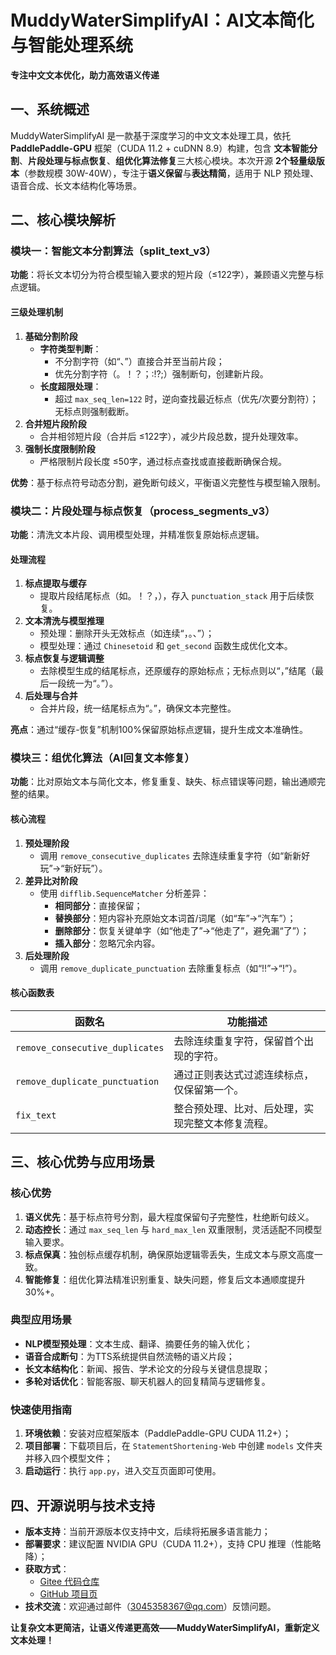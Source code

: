 # **MuddyWaterSimplifyAI：AI文本简化与智能处理系统**  
**专注中文文本优化，助力高效语义传递**  


## **一、系统概述**  
MuddyWaterSimplifyAI 是一款基于深度学习的中文文本处理工具，依托 **PaddlePaddle-GPU** 框架（CUDA 11.2 + cuDNN 8.9）构建，包含 **文本智能分割**、**片段处理与标点恢复**、**组优化算法修复**三大核心模块。本次开源 **2个轻量级版本**（参数规模 30W-40W），专注于**语义保留**与**表达精简**，适用于 NLP 预处理、语音合成、长文本结构化等场景。  


## **二、核心模块解析**  
### **模块一：智能文本分割算法（split_text_v3）**  
**功能**：将长文本切分为符合模型输入要求的短片段（≤122字），兼顾语义完整与标点逻辑。  

#### **三级处理机制**  
1. **基础分割阶段**  
   - **字符类型判断**：  
     - 不分割字符（如“、”）直接合并至当前片段；  
     - 优先分割字符（。！？；∶!?;）强制断句，创建新片段。  
   - **长度超限处理**：  
     - 超过 `max_seq_len=122` 时，逆向查找最近标点（优先/次要分割符）；无标点则强制截断。  
2. **合并短片段阶段**  
   - 合并相邻短片段（合并后 ≤122字），减少片段总数，提升处理效率。  
3. **强制长度限制阶段**  
   - 严格限制片段长度 ≤50字，通过标点查找或直接截断确保合规。  

**优势**：基于标点符号动态分割，避免断句歧义，平衡语义完整性与模型输入限制。  


### **模块二：片段处理与标点恢复（process_segments_v3）**  
**功能**：清洗文本片段、调用模型处理，并精准恢复原始标点逻辑。  

#### **处理流程**  
1. **标点提取与缓存**  
   - 提取片段结尾标点（如。！？，），存入 `punctuation_stack` 用于后续恢复。  
2. **文本清洗与模型推理**  
   - 预处理：删除开头无效标点（如连续“，。、”）；  
   - 模型处理：通过 `Chinesetoid` 和 `get_second` 函数生成优化文本。  
3. **标点恢复与逻辑调整**  
   - 去除模型生成的结尾标点，还原缓存的原始标点；无标点则以“，”结尾（最后一段统一为“。”）。  
4. **后处理与合并**  
   - 合并片段，统一结尾标点为“。”，确保文本完整性。  

**亮点**：通过“缓存-恢复”机制100%保留原始标点逻辑，提升生成文本准确性。  


### **模块三：组优化算法（AI回复文本修复）**  
**功能**：比对原始文本与简化文本，修复重复、缺失、标点错误等问题，输出通顺完整的结果。  

#### **核心流程**  
1. **预处理阶段**  
   - 调用 `remove_consecutive_duplicates` 去除连续重复字符（如“新新好玩”→“新好玩”）。  
2. **差异比对阶段**  
   - 使用 `difflib.SequenceMatcher` 分析差异：  
     - **相同部分**：直接保留；  
     - **替换部分**：短内容补充原始文本词首/词尾（如“车”→“汽车”）；  
     - **删除部分**：恢复关键单字（如“他走了”→“他走了”，避免漏“了”）；  
     - **插入部分**：忽略冗余内容。  
3. **后处理阶段**  
   - 调用 `remove_duplicate_punctuation` 去除重复标点（如“!!”→“!”）。  

#### **核心函数表**  
| 函数名                  | 功能描述                                                                 |  
|-------------------------|--------------------------------------------------------------------------|  
| `remove_consecutive_duplicates` | 去除连续重复字符，保留首个出现的字符。                                   |  
| `remove_duplicate_punctuation`   | 通过正则表达式过滤连续标点，仅保留第一个。                               |  
| `fix_text`              | 整合预处理、比对、后处理，实现完整文本修复流程。                         |  


## **三、核心优势与应用场景**  
### **核心优势**  
1. **语义优先**：基于标点符号分割，最大程度保留句子完整性，杜绝断句歧义。  
2. **动态控长**：通过 `max_seq_len` 与 `hard_max_len` 双重限制，灵活适配不同模型输入要求。  
3. **标点保真**：独创标点缓存机制，确保原始逻辑零丢失，生成文本与原文高度一致。  
4. **智能修复**：组优化算法精准识别重复、缺失问题，修复后文本通顺度提升30%+。  

### **典型应用场景**  
- **NLP模型预处理**：文本生成、翻译、摘要任务的输入优化；  
- **语音合成断句**：为TTS系统提供自然流畅的语义片段；  
- **长文本结构化**：新闻、报告、学术论文的分段与关键信息提取；  
- **多轮对话优化**：智能客服、聊天机器人的回复精简与逻辑修复。  

### **快速使用指南**  
1. **环境依赖**：安装对应框架版本（PaddlePaddle-GPU CUDA 11.2+）；  
2. **项目部署**：下载项目后，在 `StatementShortening-Web` 中创建 `models` 文件夹并移入四个模型文件；  
3. **启动运行**：执行 `app.py`，进入交互页面即可使用。  


## **四、开源说明与技术支持**  
- **版本支持**：当前开源版本仅支持中文，后续将拓展多语言能力；  
- **部署要求**：建议配置 NVIDIA GPU（CUDA 11.2+），支持 CPU 推理（性能略降）；  
- **获取方式**：  
  - [Gitee 代码仓库](待补充链接)  
  - [GitHub 项目页](待补充链接)  
- **技术交流**：欢迎通过邮件（3045358367@qq.com）反馈问题。  

**让复杂文本更简洁，让语义传递更高效——MuddyWaterSimplifyAI，重新定义文本处理！**  